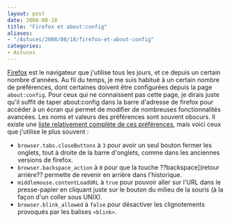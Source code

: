 ```yaml
---
layout: post
date: 2008-08-18
title: "Firefox et about:config"
aliases:
- "/Astuces/2008/08/18/firefox-et-about-config"
categories:
- Astuces
---
```

[Firefox](http://www.mozilla-europe.org/fr/) est le navigateur que j'utilise tous les jours, et ce depuis un certain nombre d'années.
Au fil du temps, je me suis habitué à un certain nombre de préférences, dont certaines doivent être configurées depuis la page `about:config`.
Pour ceux qui ne connaissent pas cette page, je dirais juste qu'il suffit de taper about:config dans la barre d'adresse de firefox pour accéder à un écran qui permet de modifier de nombreuses fonctionnalités avancées.
Les noms et valeurs des préférences sont souvent obscurs.
Il existe une [liste relativement complète de ces préférences](http://preferential.mozdev.org/preferences.html), mais voici ceux que j'utilise le plus souvent :

* `browser.tabs.closeButtons` à `3` pour avoir un seul bouton fermer les onglets, tout à droite de la barre d'onglets, comme dans les anciennes versions de firefox.
* `browser.backspace_action` à `0` pour que la touche ??backspace](retour arrière?? permette de revenir en arrière dans l'historique.
* `middlemouse.contentLoadURL` à `true` pour pouvoir aller sur l'URL dans le presse-papier en cliquant juste sur le bouton du milieu de la souris (à la façon d'un coller sous UNIX).
* `browser.blink_allowed` à `false` pour désactiver les clignotements provoqués par les balises `<blink>`.
